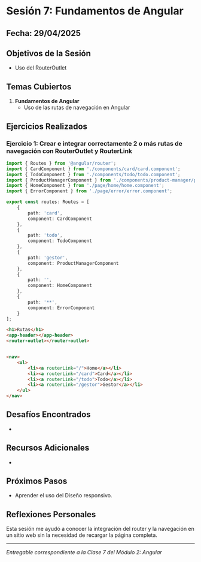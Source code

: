 # Sesión 7: Fundamentos de Angular

## Fecha: 29/04/2025

## Objetivos de la Sesión

- Uso del RouterOutlet

## Temas Cubiertos

1. **Fundamentos de Angular**
   - Uso de las rutas de navegación en Angular

## Ejercicios Realizados

### Ejercicio 1: Crear e integrar correctamente 2 o más rutas de navegación con RouterOutlet y RouterLink

```typescript
import { Routes } from '@angular/router';
import { CardComponent } from './components/card/card.component';
import { TodoComponent } from './components/todo/todo.component';
import { ProductManagerComponent } from './components/product-manager/product-manager.component';
import { HomeComponent } from './page/home/home.component';
import { ErrorComponent } from './page/error/error.component';

export const routes: Routes = [
    {
        path: 'card',
        component: CardComponent
    },    
    {
        path: 'todo',
        component: TodoComponent
    },       
    {
        path: 'gestor',
        component: ProductManagerComponent
    },  
    {
        path: '',
        component: HomeComponent
    },  
    {
        path: '**',
        component: ErrorComponent
    }
];


```

```html
<h1>Rutas</h1>
<app-header></app-header>
<router-outlet></router-outlet>


<nav>
    <ul>
        <li><a routerLink="/">Home</a></li>
        <li><a routerLink="/card">Card</a></li>
        <li><a routerLink="/todo">Todo</a></li>
        <li><a routerLink="/gestor">Gestor</a></li>
    </ul>
</nav>
```
## Desafíos Encontrados

-

## Recursos Adicionales

- 

## Próximos Pasos

- Aprender el uso del Diseño responsivo.

## Reflexiones Personales

Esta sesión me ayudó a conocer la integración del router y la navegación en un sitio web sin la necesidad de recargar la página completa.

---

*Entregable correspondiente a la Clase 7 del Módulo 2: Angular*